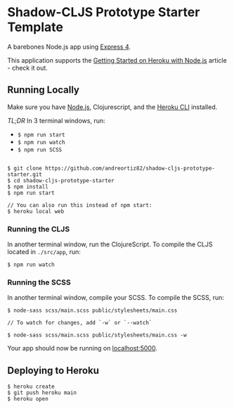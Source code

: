 # Shadow-CLJS Prototype Starter Template

A barebones Node.js app using [Express 4](http://expressjs.com/).

This application supports the [Getting Started on Heroku with Node.js](https://devcenter.heroku.com/articles/getting-started-with-nodejs) article - check it out.

## Running Locally

Make sure you have [Node.js](http://nodejs.org/), Clojurescript, and the [Heroku CLI](https://cli.heroku.com/) installed.

_TL;DR_
In 3 terminal windows, run:
* `$ npm run start`
* `$ npm run watch`
* `$ npm run SCSS`
```

$ git clone https://github.com/andreortiz82/shadow-cljs-prototype-starter.git
$ cd shadow-cljs-prototype-starter
$ npm install
$ npm run start

// You can also run this instead of npm start: 
$ heroku local web

```

### Running the CLJS
In another terminal window, run the ClojureScript. To compile the CLJS located in `./src/app`, run:

```
$ npm run watch
```

### Running the SCSS
In another terminal window, compile your SCSS. To compile the SCSS, run: 

```
$ node-sass scss/main.scss public/stylesheets/main.css

// To watch for changes, add `-w` or `--watch`

$ node-sass scss/main.scss public/stylesheets/main.css -w
```

Your app should now be running on [localhost:5000](http://localhost:5000/).


## Deploying to Heroku

```
$ heroku create
$ git push heroku main
$ heroku open
```
